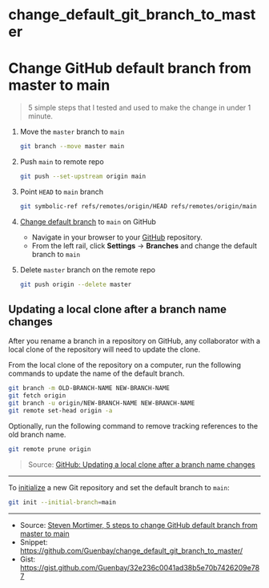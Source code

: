 # change_default_git_branch_to_master
# Change GitHub default branch from master to main

> 5 simple steps that I tested and used to make the change in under 1 minute.

1. Move the `master` branch to `main`

    ```bash
    git branch --move master main
    ```

2. Push `main` to remote repo

    ```bash
    git push --set-upstream origin main
    ```

3. Point `HEAD` to `main` branch

     ```bash
     git symbolic-ref refs/remotes/origin/HEAD refs/remotes/origin/main
     ```

4. [Change default branch](https://docs.github.com/en/github/administering-a-repository/managing-branches-in-your-repository/changing-the-default-branch) to `main` on GitHub

    - Navigate in your browser to your [GitHub](https://github.com) repository.
    - From the left rail, click **Settings** -> **Branches** and change the default branch to `main`

5. Delete `master` branch on the remote repo

    ```bash
    git push origin --delete master
    ```

## Updating a local clone after a branch name changes

After you rename a branch in a repository on GitHub, any collaborator with a local clone of the repository will need to update the clone.

From the local clone of the repository on a computer, run the following commands to update the name of the default branch.

```bash
git branch -m OLD-BRANCH-NAME NEW-BRANCH-NAME
git fetch origin
git branch -u origin/NEW-BRANCH-NAME NEW-BRANCH-NAME
git remote set-head origin -a
```

Optionally, run the following command to remove tracking references to the old branch name.

```bash
git remote prune origin
```

> Source: [GitHub: Updating a local clone after a branch name changes](https://docs.github.com/en/repositories/configuring-branches-and-merges-in-your-repository/managing-branches-in-your-repository/renaming-a-branch#updating-a-local-clone-after-a-branch-name-changes)

---

To [initialize](https://git-scm.com/docs/git-init#Documentation/git-init.txt---initial-branchltbranch-namegt) a new Git repository
and set the default branch to `main`:

```bash
git init --initial-branch=main
```

---

- Source: [Steven Mortimer, 5 steps to change GitHub default branch from master to main](https://stevenmortimer.com/5-steps-to-change-github-default-branch-from-master-to-main/)
- Snippet: <https://github.com/Guenbay/change_default_git_branch_to_master/>
- Gist: <https://gist.github.com/Guenbay/32e236c0041ad38b5e70b7426209e787>

